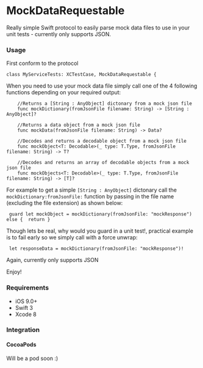 # MockDataRequestable
Really simple Swift protocol to easily parse mock data files to use in your unit tests - currently only supports JSON.

### Usage

First conform to the protocol

```
class MyServiceTests: XCTestCase, MockDataRequestable {
```

When you need to use your mock data file simply call one of the 4 following functions depending on your required output:
```
    //Returns a [String : AnyObject] dictonary from a mock json file
    func mockDictionary(fromJsonFile filename: String) -> [String : AnyObject]?
    
    //Returns a data object from a mock json file
    func mockData(fromJsonFile filename: String) -> Data?
    
    //Decodes and returns a decodable object from a mock json file
    func mockObject<T: Decodable>(_ type: T.Type, fromJsonFile filename: String) -> T?
    
    //Decodes and returns an array of decodable objects from a mock json file
    func mockObjects<T: Decodable>(_ type: T.Type, fromJsonFile filename: String) -> [T]?
```

For example to get a simple ```[String : AnyObject]``` dictonary call the ```mockDictionary:fromJsonFile:``` function by passing in the file name (excluding the file extension) as shown below:

```
 guard let mockObject = mockDictionary(fromJsonFile: "mockResponse") else {  return }
```

Though lets be real, why would you guard in a unit test!, practical example is to fail early so we simply call with a force unwrap:

```
 let responseData = mockDictionary(fromJsonFile: "mockResponse")!
```

Again, currently only supports JSON

Enjoy!

### Requirements

- iOS 9.0+
- Swift 3
- Xcode 8

### Integration

#### CocoaPods

Will be a pod soon :)

